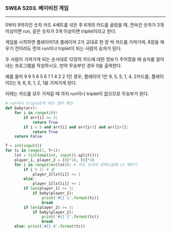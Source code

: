 ### SWEA 5203. 베이비진 게임

---

0부터 9까지인 숫자 카드 4세트를 섞은 후 6개의 카드를 골랐을 때, 연속인 숫자가 3개 이상이면 run, 같은 숫자가 3개 이상이면 triplet이라고 한다.

게임을 시작하면 플레이어1과 플레이어 2가 교대로 한 장 씩 카드를 가져가며, 6장을 채우기 전이라도 먼저 run이나 triplet이 되는 사람이 승자가 된다.

두 사람이 가져가게 되는 순서대로 12장의 카드에 대한 정보가 주어졌을 때 승자를 알아내는 프로그램을 작성하시오. 만약 무승부인 경우 0을 출력한다.

예를 들어 9 9 5 6 5 6 1 1 4 2 2 1인 경우, 플레이어 1은 9, 5, 5, 1, 4, 2카드를, 플레이어2는 9, 6, 6, 1, 2, 1을 가져가게 된다.

이때는 카드를 모두 가져갈 때 까지 run이나 triplet이 없으므로 무승부가 된다.

```python
# run이나 triplet이 되는 경우 확인
def baby(arr):
    for i in range(10):
        if arr[i] >= 3:
            return True
        if i < 8 and arr[i] and arr[i+1] and arr[i+2]:
            return True
    return False

T = int(input())
for tc in range(1, T+1):
    lst = list(map(int, input().split()))
    player_1, player_2 = [0]*10, [0]*10
    for i in range(len(lst)): # 카드 숫자의 인덱스값에 +1 해주기
        if i % 2: # 홀
            player_2[lst[i]] += 1
        else:
            player_1[lst[i]] += 1
        if len(player_1) >= 3:
            if baby(player_1):
                print('#{} 1'.format(tc))
                break
        if len(player_2) >= 3:
            if baby(player_2):
                print('#{} 2'.format(tc))
                break
    else: print('#{} 0'.format(tc))
```


